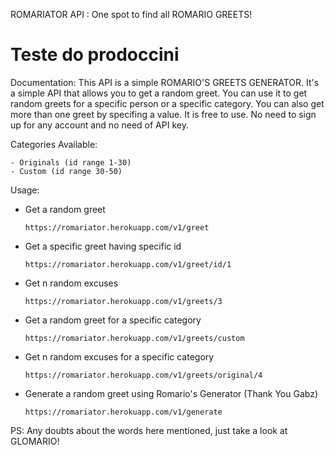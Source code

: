 ROMARIATOR API : One spot to find all ROMARIO GREETS!
# Teste do prodoccini

Documentation:
        This API is a simple ROMARIO'S GREETS GENERATOR.
         It's a simple API that allows you to get a random greet. 
         You can use it to get random greets for a specific person or a specific category. 
         You can also get more than one greet by specifing a value.
         It is free to use. 
         No need to sign up for any account and no need of API key.

Categories Available:
    
    - Originals (id range 1-30) 
    - Custom (id range 30-50)

Usage:

  - Get a random greet
        
        https://romariator.herokuapp.com/v1/greet
        

  - Get a specific greet having specific id
        
        https://romariator.herokuapp.com/v1/greet/id/1
        

  - Get n random excuses
        
        https://romariator.herokuapp.com/v1/greets/3
        
           
  - Get a random greet for a specific category
        
        https://romariator.herokuapp.com/v1/greets/custom
        

  - Get n random excuses for a specific category
        
        https://romariator.herokuapp.com/v1/greets/original/4

  - Generate a random greet using Romario's Generator (Thank You Gabz)
        
        https://romariator.herokuapp.com/v1/generate		
        
		 
PS: Any doubts about the words here mentioned, just take a look at GLOMARIO!
        
    
